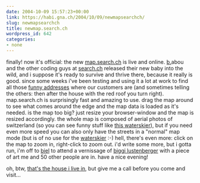 ```yaml
---
date: 2004-10-09 15:57:23+00:00
link: https://habi.gna.ch/2004/10/09/newmapsearchch/
slug: newmapsearchch
title: newmap.search.ch
wordpress_id: 642
categories:
- none
---
```


finally!
now it's official: the new [map.search.ch](http://map.search.ch/) is live and online.
[b.](http://bernhardseefeld.ch/)abou and the other coding guys at [search.ch](http://about.search.ch/) released their new baby into the wild, and i suppose it's ready to survive and thrive there, because it really is good.
since some weeks i've been testing and using it a lot at work to find all those [funny addresses](http://map.search.ch/guemligen/brueggliweg) where our customers are (and sometimes telling the others: then after the house with the red roof you turn right).
map.search.ch is surprisingly fast and amazing to use. drag the map around to see what comes around the edge and the map data is loaded as it's needed. is the map too big? just resize your browser-window and the map is resized accordingly.
the whole map is composed of aerial photos of switzerland (so you can see funny stuff like [this waterskier](http://map.search.ch/?x=16379&y=-29692&z=512)), but if you need even more speed you can also only have the streets in a "normal" map mode (but is of no use for the [waterskier](http://map.search.ch/?x=16379&y=-29692&z=512&b=low) :-)
hell, there's even more: click on the map to zoom in, right-click to zoom out. i'd write some more, but i gotta run, i'm off to [biel](http://map.search.ch/biel-bienne/seevorstadt-71) to attend a vernissage of [biggi lustenberger](http://lufo.ch/) with a piece of art me and 50 other people are in. have a nice evening!

oh, btw, [that's the house i live in](http://map.search.ch/bern/rodtmattstrasse-73), but give me a call before you come and visit...
